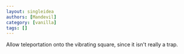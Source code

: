 ```yaml
---
layout: singleidea
authors: [Mandevil]
category: [vanilla]
tags: []
---
```

Allow teleportation onto the vibrating square, since it isn't really a trap.
